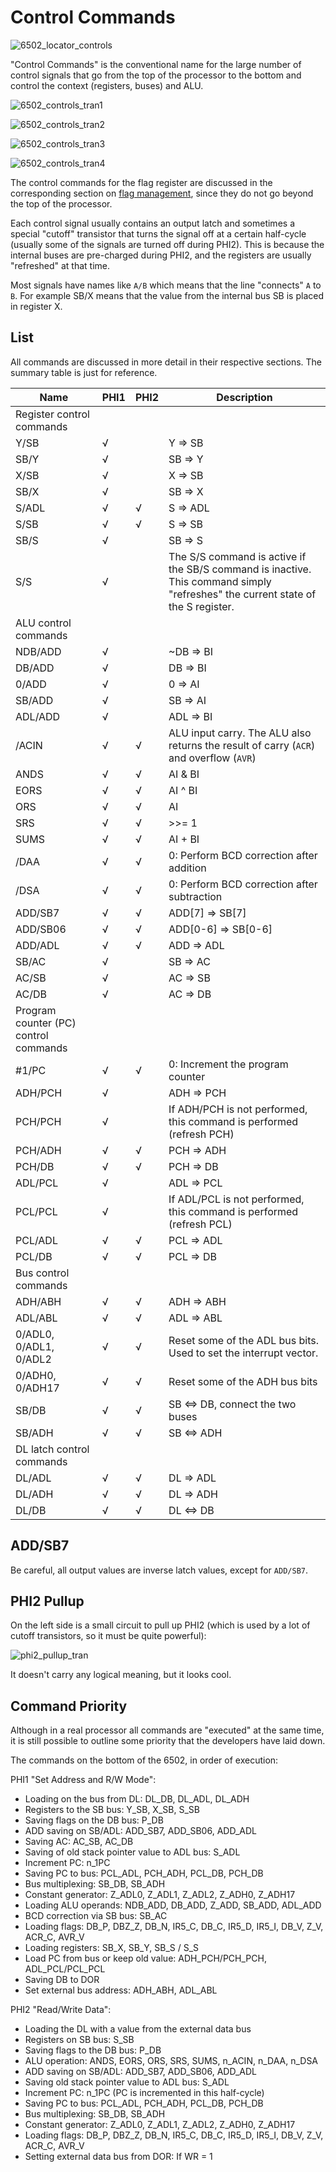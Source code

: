 # Control Commands

![6502_locator_controls](/BreakingNESWiki/imgstore/6502/6502_locator_controls.jpg)

"Control Commands" is the conventional name for the large number of control signals that go from the top of the processor to the bottom and control the context (registers, buses) and ALU.

![6502_controls_tran1](/BreakingNESWiki/imgstore/6502_controls_tran1.jpg)

![6502_controls_tran2](/BreakingNESWiki/imgstore/6502_controls_tran2.jpg)

![6502_controls_tran3](/BreakingNESWiki/imgstore/6502_controls_tran3.jpg)

![6502_controls_tran4](/BreakingNESWiki/imgstore/6502_controls_tran4.jpg)

The control commands for the flag register are discussed in the corresponding section on [flag management](flags_control.md), since they do not go beyond the top of the processor.

Each control signal usually contains an output latch and sometimes a special "cutoff" transistor that turns the signal off at a certain half-cycle (usually some of the signals are turned off during PHI2). This is because the internal buses are pre-charged during PHI2, and the registers are usually "refreshed" at that time.

Most signals have names like `A/B` which means that the line "connects" `A` to `B`. For example SB/X means that the value from the internal bus SB is placed in register X.

## List

All commands are discussed in more detail in their respective sections. The summary table is just for reference.

|Name|PHI1|PHI2|Description|
|---|---|---|---|
|Register control commands||||
|Y/SB|√| |Y => SB|
|SB/Y|√| |SB => Y|
|X/SB|√| |X => SB|
|SB/X|√| |SB => X|
|S/ADL|√|√|S => ADL|
|S/SB|√|√|S => SB|
|SB/S|√| |SB => S|
|S/S|√| |The S/S command is active if the SB/S command is inactive. This command simply "refreshes" the current state of the S register.|
|ALU control commands||||
|NDB/ADD|√| |~DB => BI|
|DB/ADD|√| |DB => BI|
|0/ADD|√| |0 => AI|
|SB/ADD|√| |SB => AI|
|ADL/ADD|√| |ADL => BI|
|/ACIN|√|√|ALU input carry. The ALU also returns the result of carry (`ACR`) and overflow (`AVR`)|
|ANDS|√|√|AI & BI|
|EORS|√|√|AI ^ BI|
|ORS|√|√|AI | BI|
|SRS|√|√|>>= 1|
|SUMS|√|√|AI + BI|
|/DAA|√|√|0: Perform BCD correction after addition|
|/DSA|√|√|0: Perform BCD correction after subtraction|
|ADD/SB7|√|√|ADD\[7\] => SB\[7\]|
|ADD/SB06|√|√|ADD\[0-6\] => SB\[0-6\]|
|ADD/ADL|√|√|ADD => ADL|
|SB/AC|√| |SB => AC|
|AC/SB|√| |AC => SB|
|AC/DB|√| |AC => DB|
|Program counter (PC) control commands||||
|#1/PC|√|√|0: Increment the program counter|
|ADH/PCH|√| |ADH => PCH|
|PCH/PCH|√| |If ADH/PCH is not performed, this command is performed (refresh PCH)|
|PCH/ADH|√|√|PCH => ADH|
|PCH/DB|√|√|PCH => DB|
|ADL/PCL|√| |ADL => PCL|
|PCL/PCL|√| |If ADL/PCL is not performed, this command is performed (refresh PCL)|
|PCL/ADL|√|√|PCL => ADL|
|PCL/DB|√|√|PCL => DB|
|Bus control commands||||
|ADH/ABH|√|√|ADH => ABH|
|ADL/ABL|√|√|ADL => ABL|
|0/ADL0, 0/ADL1, 0/ADL2|√|√|Reset some of the ADL bus bits. Used to set the interrupt vector.|
|0/ADH0, 0/ADH17|√|√|Reset some of the ADH bus bits|
|SB/DB|√|√|SB <=> DB, connect the two buses|
|SB/ADH|√|√|SB <=> ADH|
|DL latch control commands||||
|DL/ADL|√|√|DL => ADL|
|DL/ADH|√|√|DL => ADH|
|DL/DB|√|√|DL <=> DB|

## ADD/SB7

Be careful, all output values are inverse latch values, except for `ADD/SB7`.

## PHI2 Pullup

On the left side is a small circuit to pull up PHI2 (which is used by a lot of cutoff transistors, so it must be quite powerful):

![phi2_pullup_tran](/BreakingNESWiki/imgstore/phi2_pullup_tran.jpg)

It doesn't carry any logical meaning, but it looks cool.

## Command Priority

Although in a real processor all commands are "executed" at the same time, it is still possible to outline some priority that the developers have laid down.

The commands on the bottom of the 6502, in order of execution:

PHI1 "Set Address and R/W Mode":

- Loading on the bus from DL: DL_DB, DL_ADL, DL_ADH
- Registers to the SB bus: Y_SB, X_SB, S_SB
- Saving flags on the DB bus: P_DB
- ADD saving on SB/ADL: ADD_SB7, ADD_SB06, ADD_ADL
- Saving AC: AC_SB, AC_DB
- Saving of old stack pointer value to ADL bus: S_ADL
- Increment PC: n_1PC
- Saving PC to bus: PCL_ADL, PCH_ADH, PCL_DB, PCH_DB
- Bus multiplexing: SB_DB, SB_ADH
- Constant generator: Z_ADL0, Z_ADL1, Z_ADL2, Z_ADH0, Z_ADH17
- Loading ALU operands: NDB_ADD, DB_ADD, Z_ADD, SB_ADD, ADL_ADD
- BCD correction via SB bus: SB_AC
- Loading flags: DB_P, DBZ_Z, DB_N, IR5_C, DB_C, IR5_D, IR5_I, DB_V, Z_V, ACR_C, AVR_V
- Loading registers: SB_X, SB_Y, SB_S / S_S
- Load PC from bus or keep old value: ADH_PCH/PCH_PCH, ADL_PCL/PCL_PCL
- Saving DB to DOR
- Set external bus address: ADH_ABH, ADL_ABL

PHI2 "Read/Write Data":

- Loading the DL with a value from the external data bus
- Registers on SB bus: S_SB
- Saving flags to the DB bus: P_DB
- ALU operation: ANDS, EORS, ORS, SRS, SUMS, n_ACIN, n_DAA, n_DSA
- ADD saving on SB/ADL: ADD_SB7, ADD_SB06, ADD_ADL
- Saving old stack pointer value to ADL bus: S_ADL
- Increment PC: n_1PC (PC is incremented in this half-cycle)
- Saving PC to bus: PCL_ADL, PCH_ADH, PCL_DB, PCH_DB
- Bus multiplexing: SB_DB, SB_ADH
- Constant generator: Z_ADL0, Z_ADL1, Z_ADL2, Z_ADH0, Z_ADH17
- Loading flags: DB_P, DBZ_Z, DB_N, IR5_C, DB_C, IR5_D, IR5_I, DB_V, Z_V, ACR_C, AVR_V
- Setting external data bus from DOR: If WR = 1
